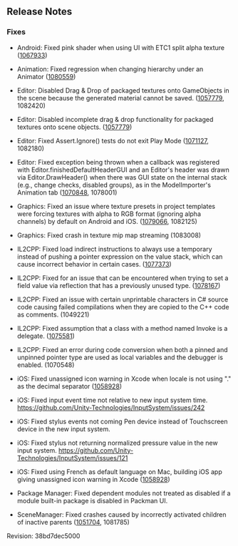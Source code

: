 ## Release Notes

### Fixes

-   Android: Fixed pink shader when using UI with ETC1 split alpha texture ([1067933](https://issuetracker.unity3d.com/issues/android-mobile-does-not-render-texture-when-compress-using-etc1-split-alpha-channel-is-checked-in-android-override-settings))

-   Animation: Fixed regression when changing hierarchy under an Animator ([1080559](https://issuetracker.unity3d.com/issues/2018-dot-2-regression-animation-binding-breaks-after-activating-gameobject))

-   Editor: Disabled Drag & Drop of packaged textures onto GameObjects in the scene because the generated material cannot be saved. ([1057779](https://issuetracker.unity3d.com/issues/materials-are-not-accessible-when-created-from-textures-in-packages-folder), 1082420)

-   Editor: Disabled incomplete drag & drop functionality for packaged textures onto scene objects. ([1057779](https://issuetracker.unity3d.com/issues/materials-are-not-accessible-when-created-from-textures-in-packages-folder))

-   Editor: Fixed Assert.Ignore() tests do not exit Play Mode ([1071127](https://issuetracker.unity3d.com/issues/playmode-tests-do-not-exit-play-mode-in-2018-dot-2-versions-of-unity), 1082180)

-   Editor: Fixed exception being thrown when a callback was registered with Editor.finishedDefaultHeaderGUI and an Editor\'s header was drawn via Editor.DrawHeader() when there was GUI state on the internal stack (e.g., change checks, disabled groups), as in the ModelImporter\'s Animation tab ([1070848](https://issuetracker.unity3d.com/issues/registering-for-finisheddefaultheadergui-causes-animation-clip-inspector-to-throw-errors), 1078001)

-   Graphics: Fixed an issue where texture presets in project templates were forcing textures with alpha to RGB format (ignoring alpha channels) by default on Android and iOS. ([1079066](https://issuetracker.unity3d.com/issues/lwrp-slash-vrlw-on-android-ui-images-transparency-doesnt-work), 1082125)

-   Graphics: Fixed crash in texture mip map streaming (1083008)

-   IL2CPP: Fixed load indirect instructions to always use a temporary instead of pushing a pointer expression on the value stack, which can cause incorrect behavior in certain cases. ([1077373](https://issuetracker.unity3d.com/issues/il2cpp-c-number-reference-parameter-causes-indexoutofrangeexception-on-il2cpp-backend))

-   IL2CPP: Fixed for an issue that can be encountered when trying to set a field value via reflection that has a previously unused type. ([1078167](https://issuetracker.unity3d.com/issues/il2cpp-assertion-error-being-fired-when-setting-fieldinfo-dot-setvalue-to-null))

-   IL2CPP: Fixed an issue with certain unprintable characters in C# source code causing failed compilations when they are copied to the C++ code as comments. (1049221)

-   IL2CPP: Fixed assumption that a class with a method named Invoke is a delegate. ([1075581](https://issuetracker.unity3d.com/issues/il2cpp-async-operation-causes-nullreferenceexception-in-the-build-when-scripting-backend-is-il2cpp))

-   IL2CPP: Fixed an error during code conversion when both a pinned and unpinned pointer type are used as local variables and the debugger is enabled. (1070548)

-   iOS: Fixed unassigned icon warning in Xcode when locale is not using \".\" as the decimal separator ([1058928](https://issuetracker.unity3d.com/issues/dot-net4-dot-x-using-french-as-default-language-on-mac-building-ios-app-gives-unassigned-icon-warning-in-xcode))

-   iOS: Fixed input event time not relative to new input system time. https://github.com/Unity-Technologies/InputSystem/issues/242

-   iOS: Fixed stylus events not coming Pen device instead of Touchscreen device in the new input system.

-   iOS: Fixed stylus not returning normalized pressure value in the new input system. https://github.com/Unity-Technologies/InputSystem/issues/121

-   iOS: Fixed using French as default language on Mac, building iOS app giving unassigned icon warning in Xcode ([1058928](https://issuetracker.unity3d.com/issues/dot-net4-dot-x-using-french-as-default-language-on-mac-building-ios-app-gives-unassigned-icon-warning-in-xcode))

-   Package Manager: Fixed dependent modules not treated as disabled if a module built-in package is disabled in Packman UI.

-   SceneManager: Fixed crashes caused by incorrectly activated children of inactive parents ([1051704](https://issuetracker.unity3d.com/issues/crash-on-particlesystemgeometryjob-schedulejobs-when-deleting-gameobject), 1081785)

Revision: 38bd7dec5000

